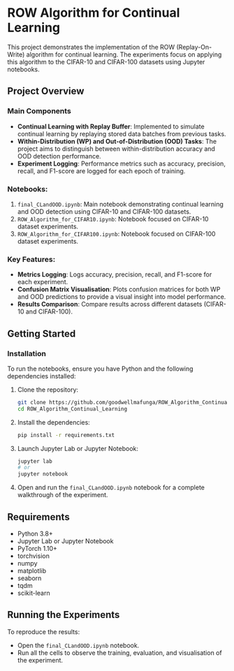 # ROW Algorithm for Continual Learning

This project demonstrates the implementation of the ROW (Replay-On-Write) algorithm for continual learning. The experiments focus on applying this algorithm to the CIFAR-10 and CIFAR-100 datasets using Jupyter notebooks.

## Project Overview

### Main Components
- **Continual Learning with Replay Buffer**: Implemented to simulate continual learning by replaying stored data batches from previous tasks.
- **Within-Distribution (WP) and Out-of-Distribution (OOD) Tasks**: The project aims to distinguish between within-distribution accuracy and OOD detection performance.
- **Experiment Logging**: Performance metrics such as accuracy, precision, recall, and F1-score are logged for each epoch of training.

### Notebooks:
1. `final_CLandOOD.ipynb`: Main notebook demonstrating continual learning and OOD detection using CIFAR-10 and CIFAR-100 datasets.
2. `ROW_Algorithm_for_CIFAR10.ipynb`: Notebook focused on CIFAR-10 dataset experiments.
3. `ROW_Algorithm_for_CIFAR100.ipynb`: Notebook focused on CIFAR-100 dataset experiments.

### Key Features:
- **Metrics Logging**: Logs accuracy, precision, recall, and F1-score for each experiment.
- **Confusion Matrix Visualisation**: Plots confusion matrices for both WP and OOD predictions to provide a visual insight into model performance.
- **Results Comparison**: Compare results across different datasets (CIFAR-10 and CIFAR-100).

## Getting Started

### Installation

To run the notebooks, ensure you have Python and the following dependencies installed:

1. Clone the repository:

    ```bash
    git clone https://github.com/goodwellmafunga/ROW_Algorithm_Continual_Learning.git
    cd ROW_Algorithm_Continual_Learning
    ```

2. Install the dependencies:

    ```bash
    pip install -r requirements.txt
    ```

3. Launch Jupyter Lab or Jupyter Notebook:

    ```bash
    jupyter lab
    # or
    jupyter notebook
    ```

4. Open and run the `final_CLandOOD.ipynb` notebook for a complete walkthrough of the experiment.

## Requirements
- Python 3.8+
- Jupyter Lab or Jupyter Notebook
- PyTorch 1.10+
- torchvision
- numpy
- matplotlib
- seaborn
- tqdm
- scikit-learn

## Running the Experiments
To reproduce the results:
- Open the `final_CLandOOD.ipynb` notebook.
- Run all the cells to observe the training, evaluation, and visualisation of the experiment.



